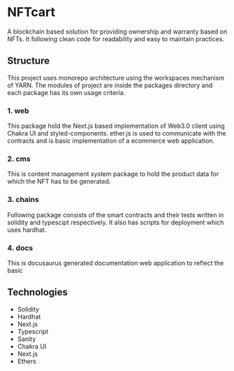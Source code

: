 # NFTcart
A blockchain based solution for providing ownership and warranty based on NFTs. It following clean code for readability and easy to maintain practices.

## Structure
This project uses monorepo architecture using the workspaces mechanism of YARN. The modules of project are inside the packages directory and each package has its own usage criteria.

### 1. web
This package hold the Next.js based implementation of Web3.0 client using Chakra UI and styled-components. ether.js is used to communicate with the contracts and is basic implementation of a ecommerce web application.

### 2. cms
This is content management system package to hold the product data for which the NFT has to be generated.

### 3. chains
Following package consists of the smart contracts and their tests written in solidity and typescipt respectively. It also has scripts for deployment which uses hardhat.

### 4. docs
This is docusaurus generated documentation web application to reflect the basic

## Technologies
- Solidity
- Hardhat
- Next.js
- Typescript
- Sanity
- Chakra UI
- Next.js
- Ethers
